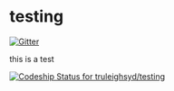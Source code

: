 testing
=======

[![Gitter](https://badges.gitter.im/Join%20Chat.svg)](https://gitter.im/truleighsyd/testing?utm_source=badge&utm_medium=badge&utm_campaign=pr-badge&utm_content=badge)

this is a test

[ ![Codeship Status for truleighsyd/testing](https://codeship.com/projects/89a82ce0-5f3b-0132-c1c3-3643fcd47fc7/status)](https://codeship.com/projects/51502)
